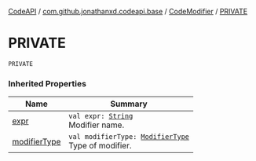 [CodeAPI](../../index.md) / [com.github.jonathanxd.codeapi.base](../index.md) / [CodeModifier](index.md) / [PRIVATE](.)

# PRIVATE

`PRIVATE`

### Inherited Properties

| Name | Summary |
|---|---|
| [expr](expr.md) | `val expr: `[`String`](https://kotlinlang.org/api/latest/jvm/stdlib/kotlin/-string/index.html)<br>Modifier name. |
| [modifierType](modifier-type.md) | `val modifierType: `[`ModifierType`](../-modifier-type/index.md)<br>Type of modifier. |

